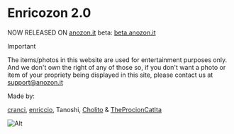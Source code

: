 # Enricozon 2.0

NOW RELEASED ON [anozon.it](https://ez.anozon.it) beta: [beta.anozon.it](https://beta.anozon.it)

> [!Important]
> The items/photos in this website are used for entertainment purposes only. And we don't own the right of any of those so, if you don't want a photo or item of your propriety being displayed in this site, please contact us at [support@anozon.it](mailto:support@anozon.it)

Made by:

[cranci](https://github.com/cranci1), [enriccio](https://github.com/enriccio104), Tanoshi, [Cholito](https://github.com/SuperFico2100) & [TheProcionCatIta](https://github.com/TheProcionCatIta)

![Alt](https://repobeats.axiom.co/api/embed/0ce260b9a4b096b5c24e5d3c389c245d19d34646.svg "Repobeats analytics image")
